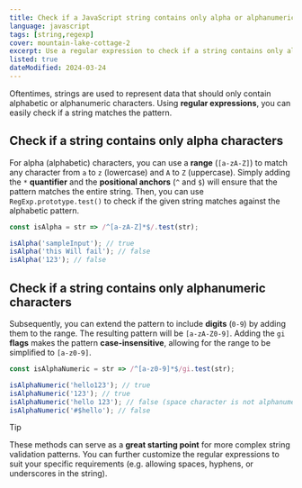 ```yaml
---
title: Check if a JavaScript string contains only alpha or alphanumeric characters
language: javascript
tags: [string,regexp]
cover: mountain-lake-cottage-2
excerpt: Use a regular expression to check if a string contains only alpha or alphanumeric characters in JavaScript.
listed: true
dateModified: 2024-03-24
---
```


Oftentimes, strings are used to represent data that should only contain alphabetic or alphanumeric characters. Using **regular expressions**, you can easily check if a string matches the pattern.

## Check if a string contains only alpha characters

For alpha (alphabetic) characters, you can use a **range** (`[a-zA-Z]`) to match any character from `a` to `z` (lowercase) and `A` to `Z` (uppercase). Simply adding the `*` **quantifier** and the **positional anchors** (`^` and `$`) will ensure that the pattern matches the entire string. Then, you can use `RegExp.prototype.test()` to check if the given string matches against the alphabetic pattern.

```js
const isAlpha = str => /^[a-zA-Z]*$/.test(str);

isAlpha('sampleInput'); // true
isAlpha('this Will fail'); // false
isAlpha('123'); // false
```

## Check if a string contains only alphanumeric characters

Subsequently, you can extend the pattern to include **digits** (`0-9`) by adding them to the range. The resulting pattern will be `[a-zA-Z0-9]`. Adding the `gi` **flags** makes the pattern **case-insensitive**, allowing for the range to be simplified to `[a-z0-9]`.

```js
const isAlphaNumeric = str => /^[a-z0-9]*$/gi.test(str);

isAlphaNumeric('hello123'); // true
isAlphaNumeric('123'); // true
isAlphaNumeric('hello 123'); // false (space character is not alphanumeric)
isAlphaNumeric('#$hello'); // false
```

> [!TIP]
>
> These methods can serve as a **great starting point** for more complex string validation patterns. You can further customize the regular expressions to suit your specific requirements (e.g. allowing spaces, hyphens, or underscores in the string).
